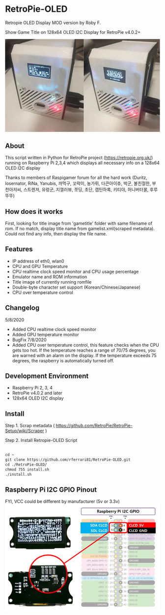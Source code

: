 # RetroPie-OLED
Retropie OLED Display MOD version by Roby F.

Show Game Title on 128x64 OLED I2C Display for RetroPie v4.0.2+

![oled example00](RetroPie-example.jpg)

## About
This script written in Python for RetroPie project (https://retropie.org.uk/) running on Raspberry Pi 2,3,4 which displays all necessary info on a 128x64 OLED I2C display

Thanks to members of Raspigamer forum for all the hard work (Duritz, losernator, RiNa, Yanubis, 까먹구, 꼬락이, 뇽가뤼, 다큰아이츄, 박군, 불친절한, 부천아저씨, 스트렌져, 유령군, 지껄러뷰, 쪼딩, 초단, 캡틴하록, 키티야, 허니버터꿀, 후루뚜뚜)

## How does it works
First, looking for title image from 'gametitle' folder with same filename of rom.
If no match, display title name from gamelist.xml(scraped metadata).
Could not find any info, then display the file name.

## Features

* IP address of eth0, wlan0
* CPU and GPU Temperature
* CPU realtime clock speed monitor and CPU usage percentage
* Emulator name and ROM information
* Title image of currently running romfile
* Double-byte character set support (Korean/Chinese/Japanese)
* CPU over temperature control

## Changelog

5/8/2020
* Added CPU realtime clock speed monitor
* Added GPU temperature monitor
* BugFix
7/8/2020
* Added CPU over temperature control, this feature checks when the CPU gets too hot.
  If the temperature reaches a range of 70/75 degrees, you are warned with an alarm on the display.
  If the temperature exceeds 75 degrees, the raspberry is automatically turned off.

## Development Environment
* Raspberry Pi 2, 3, 4
* RetroPie v4.0.2 and later
* 128x64 OLED I2C display

## Install
Step 1. Scrap metadata ( https://github.com/RetroPie/RetroPie-Setup/wiki/Scraper )

Step 2. Install Retropie-OLED Script
<pre><code>
cd ~
git clone https://github.com/rferrari81/RetroPie-OLED.git
cd ./RetroPie-OLED/
chmod 755 install.sh
./install.sh
</code></pre>

## Raspberry Pi I2C GPIO Pinout
FYI, VCC could be different by manufacturer (5v or 3.3v)
![i2c](RetroPie-OLED-RaspberryGPIO.png)
